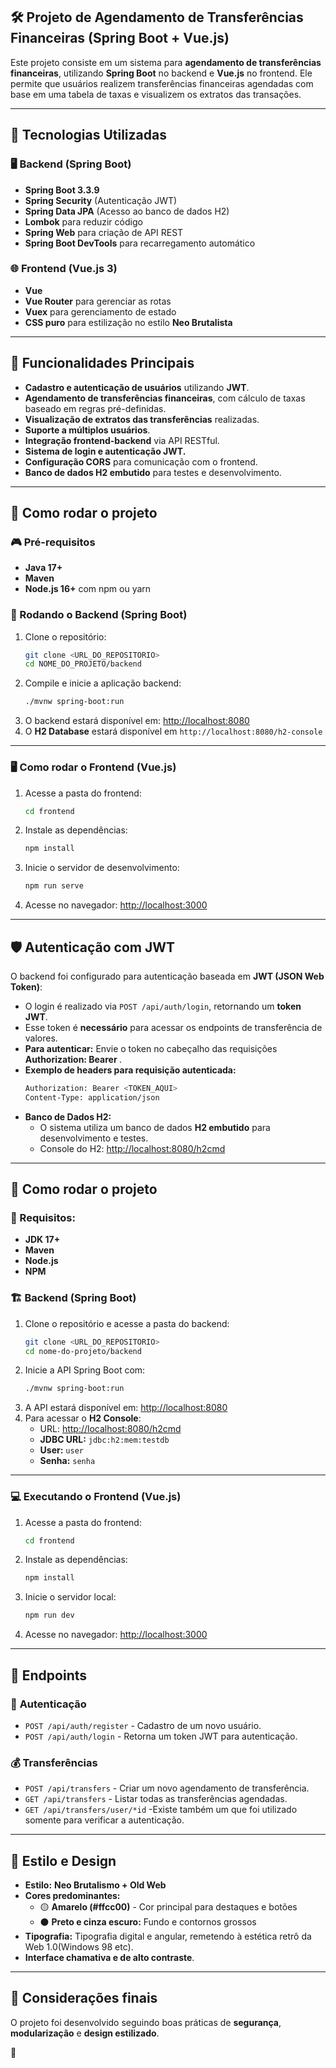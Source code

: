 ## 🛠️ Projeto de Agendamento de Transferências Financeiras (Spring Boot + Vue.js)

Este projeto consiste em um sistema para **agendamento de transferências financeiras**, utilizando **Spring Boot** no backend e **Vue.js** no frontend. Ele permite que usuários realizem transferências financeiras agendadas com base em uma tabela de taxas e visualizem os extratos das transações.

---

## 📌 Tecnologias Utilizadas

### 🖥️ Backend (Spring Boot)
- **Spring Boot 3.3.9**
- **Spring Security** (Autenticação JWT)
- **Spring Data JPA** (Acesso ao banco de dados H2)
- **Lombok** para reduzir código
- **Spring Web** para criação de API REST
- **Spring Boot DevTools** para recarregamento automático

### 🌐 Frontend (Vue.js 3)
- **Vue**
- **Vue Router** para gerenciar as rotas
- **Vuex** para gerenciamento de estado
- **CSS puro** para estilização no estilo **Neo Brutalista**

---



## 🎯 Funcionalidades Principais

- **Cadastro e autenticação de usuários** utilizando **JWT**.
- **Agendamento de transferências financeiras**, com cálculo de taxas baseado em regras pré-definidas.
- **Visualização de extratos das transferências** realizadas.
- **Suporte a múltiplos usuários**.
- **Integração frontend-backend** via API RESTful.
- **Sistema de login e autenticação JWT.**
- **Configuração CORS** para comunicação com o frontend.
- **Banco de dados H2 embutido** para testes e desenvolvimento.

---

## 🚀 **Como rodar o projeto**

### 🎮 Pré-requisitos
- **Java 17+**
- **Maven**
- **Node.js 16+** com npm ou yarn

### 📌 Rodando o Backend (Spring Boot)
1. Clone o repositório:
   ```sh
   git clone <URL_DO_REPOSITORIO>
   cd NOME_DO_PROJETO/backend
   ```
2. Compile e inicie a aplicação backend:
   ```sh
   ./mvnw spring-boot:run
   ```
3. O backend estará disponível em: [http://localhost:8080](http://localhost:8080)
4. O **H2 Database** estará disponível em `http://localhost:8080/h2-console`

---

### 🖥 Como rodar o Frontend (Vue.js)
1. Acesse a pasta do frontend:
   ```sh
   cd frontend
   ```
2. Instale as dependências:
   ```sh
   npm install
   ```
3. Inicie o servidor de desenvolvimento:
   ```sh
   npm run serve
   ```
4. Acesse no navegador:
   [http://localhost:3000](http://localhost:3000)

---

## 🛡️ Autenticação com JWT

O backend foi configurado para autenticação baseada em **JWT (JSON Web Token)**:
- O login é realizado via `POST /api/auth/login`, retornando um **token JWT**.
- Esse token é **necessário** para acessar os endpoints de transferência de valores.
- **Para autenticar:** Envie o token no cabeçalho das requisições **Authorization: Bearer <token>**.
- **Exemplo de headers para requisição autenticada:**
  ```sh
  Authorization: Bearer <TOKEN_AQUI>
  Content-Type: application/json
  ```
- **Banco de Dados H2:**
  - O sistema utiliza um banco de dados **H2 embutido** para desenvolvimento e testes.
  - Console do H2: [http://localhost:8080/h2cmd](http://localhost:8080/h2cmd)

---

## 🚀 **Como rodar o projeto**

### 🔧 Requisitos:
- **JDK 17+**
- **Maven**
- **Node.js** 
- **NPM** 

### 🏗 **Backend (Spring Boot)**

1. Clone o repositório e acesse a pasta do backend:
   ```sh
   git clone <URL_DO_REPOSITORIO>
   cd nome-do-projeto/backend
   ```
2. Inicie a API Spring Boot com:
   ```sh
   ./mvnw spring-boot:run
   ```
3. A API estará disponível em: [http://localhost:8080](http://localhost:8080)
4. Para acessar o **H2 Console**:
   - URL: [http://localhost:8080/h2cmd](http://localhost:8080/h2cmd)
   - **JDBC URL:** `jdbc:h2:mem:testdb`
   - **User:** `user`
   - **Senha:** `senha`

---

### 💻 **Executando o Frontend (Vue.js)**
1. Acesse a pasta do frontend:
   ```sh
   cd frontend
   ```
2. Instale as dependências:
   ```sh
   npm install
   ```
3. Inicie o servidor local:
   ```sh
   npm run dev
   ```
4. Acesse no navegador: [http://localhost:3000](http://localhost:3000)

---



## 📜 **Endpoints**

### 🔑 **Autenticação**
- `POST /api/auth/register` - Cadastro de um novo usuário.
- `POST /api/auth/login` - Retorna um token JWT para autenticação.

### 💰 **Transferências**
- `POST /api/transfers` - Criar um novo agendamento de transferência.
- `GET /api/transfers` - Listar todas as transferências agendadas.
- `GET /api/transfers/user/*id` -Existe também um que foi utilizado somente para verificar a autenticação.

---

## 🎨 **Estilo e Design**
- **Estilo:** **Neo Brutalismo + Old Web**
- **Cores predominantes:**
  - 🟡 **Amarelo (#ffcc00)** - Cor principal para destaques e botões
  - ⚫ **Preto e cinza escuro:** Fundo e contornos grossos
- **Tipografia:** Tipografia digital e angular, remetendo à estética retrô da Web 1.0(Windows 98 etc).
- **Interface chamativa e de alto contraste**.

---

## 📌 **Considerações finais**

O projeto foi desenvolvido seguindo boas práticas de **segurança**, **modularização** e **design estilizado**.

🚀 




